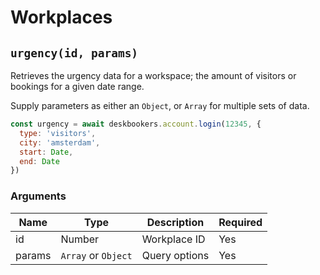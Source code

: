 # Workplaces

## `urgency(id, params)`
Retrieves the urgency data for a workspace; the amount of visitors or bookings for a given date range.

Supply parameters as either an `Object`, or `Array` for multiple sets of data.

```js
const urgency = await deskbookers.account.login(12345, {
  type: 'visitors',
  city: 'amsterdam',
  start: Date,
  end: Date
})
```

### Arguments
Name | Type | Description | Required
--- | --- | --- | ---
id | Number | Workplace ID | Yes
params | `Array` or `Object` | Query options | Yes
